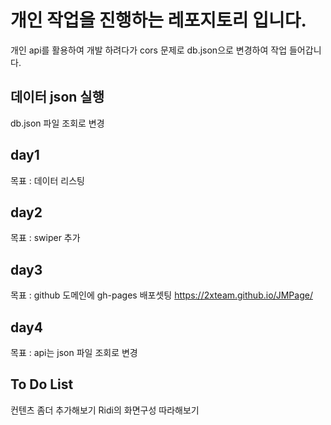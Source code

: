 # 개인 작업을 진행하는 레포지토리 입니다.
개인 api를 활용하여 개발 하려다가 cors 문제로 db.json으로 변경하여 작업 들어갑니다.

## 데이터 json 실행 
<!-- 실행 폴더 : root
명령어 : json-server ./db.json --port 5000 -->
db.json 파일 조회로 변경

## day1 
목표 : 데이터 리스팅
## day2 
목표 : swiper 추가
## day3 
목표 : github 도메인에 gh-pages 배포셋팅 https://2xteam.github.io/JMPage/
## day4 
목표 : api는 json 파일 조회로 변경


## To Do List
컨텐츠 좀더 추가해보기
Ridi의 화면구성 따라해보기

